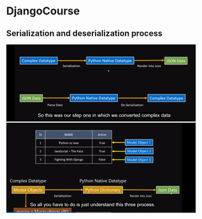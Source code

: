# DjangoCourse

## Serialization and deserialization process
![Serialization](./public/serilaze.png)
![Serialization](./public/serialize2.png)


